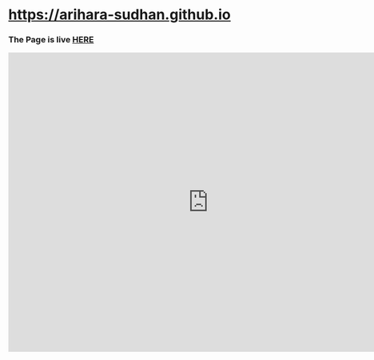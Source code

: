 # https://arihara-sudhan.github.io
<h3>The Page is live <a href="arihara-sudhan.github.io">HERE</a></h3>
<div style="width: 800px; height: 600px;">
    <iframe src="https://arihara-sudhan.github.io" width="100%" height="100%" frameborder="0"></iframe>
</div>
